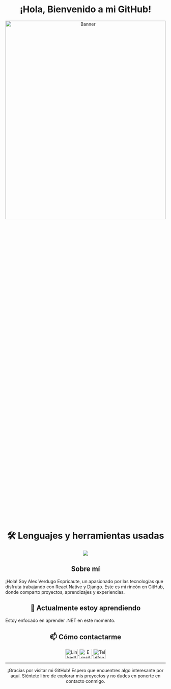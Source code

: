 <div align="center">
  <h1>¡Hola, Bienvenido a mi GitHub! </h1>
</div>

<div align="center">
  <img  width="100%" height="40%" src="https://i.imgur.com/DrA1tNi.png" alt="Banner">
</div>

<div align="center">
<h1 style=""><strong>🛠 Lenguajes y herramientas usadas</strong></h1>
<img src="https://skillicons.dev/icons?i=azure,github,mongodb,spring,django,python,git,html,css,js,react,nodejs,mysql,tailwind,bootstrap,vscode&perline=10" />
</div>

<div align="center">
  <h2><strong>Sobre mí</strong></h2>
</div>

<p></p>¡Hola! Soy Alex Verdugo Espricaute, un apasionado por las tecnologías que disfruta trabajando con React Native y Django. Este es mi rincón en GitHub, donde comparto proyectos, aprendizajes y experiencias.

<div align="center">
  <h2><strong>🌱 Actualmente estoy aprendiendo</strong></h2>
</div>

<p></p>Estoy enfocado en aprender .NET en este momento.

<div align="center">
  <h2><strong>📫 Cómo contactarme</strong></h2>
</div>

<div align="center">
  <a href="https://www.linkedin.com/in/alex-verdugo-570647a9/" target="_blank">
    <img align="center" src="https://raw.githubusercontent.com/rahuldkjain/github-profile-readme-generator/master/src/images/icons/Social/linked-in-alt.svg" alt="LinkedIn" height="30" width="40"/>
  </a>
  <a href="mailto:alex.verdugo.-@hotmail.com" target="_blank">
    <img align="center" src="https://i.imgur.com/iSPAiZZ.jpg" alt="Email" height="30" width="40"/>
  </a> 
  <a href="tel:+56942079787">
    <img align="center" src="https://i.imgur.com/l7BVMd5.png" alt="Teléfono" height="30" width="40"/>
  </a>
</div>


---

<div align="center">
  ¡Gracias por visitar mi GitHub! Espero que encuentres algo interesante por aquí. Siéntete libre de explorar mis proyectos y no dudes en ponerte en contacto conmigo.
</div>


